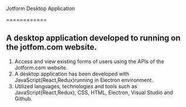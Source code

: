 Jotform Desktop Application

============

## A desktop application developed to running on the jotfom.com website.
1. Access and view existing forms of users using the APIs of the Jotform.com website.
2. A desktop application has been developed with JavaScript(React,Redux)running in Electron environment.
3. Utilized languages, technologies and tools such as JavaScript(React,Redux), CSS, HTML, Electron, Visual Studio and Github.
